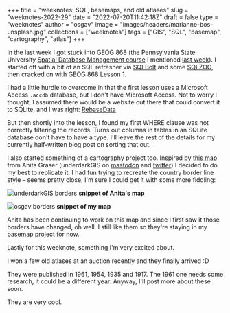 
+++
title = "weeknotes: SQL, basemaps, and old atlases"
slug = "weeknotes-2022-29"
date = "2022-07-20T11:42:18Z"
draft = false
type = "weeknotes"
author = "osgav"
image = "images/headers/marianne-bos-unsplash.jpg"
collections = ["weeknotes"]
tags = ["GIS", "SQL", "basemap", "cartography", "atlas"]
+++

In the last week I got stuck into GEOG 868 (the Pennsylvania State University [Spatial Database Management course](https://roam.libraries.psu.edu/node/1357) I mentioned [last week](/blog/weeknotes-2022-28.html)). I started off with a bit of an SQL refresher via [SQLBolt](https://sqlbolt.com) and some [SQLZOO](https://sqlzoo.net/wiki/SQL_Tutorial), then cracked on with GEOG 868 Lesson 1. 

<!--more-->

I had a little hurdle to overcome in that the first lesson uses a Microsoft Access `.accdb` database, but I don't have Microsoft Access. Not to worry I thought, I assumed there would be a website out there that could convert it to SQLite, and I was right: [RebaseData](https://www.rebasedata.com)

But then shortly into the lesson, I found my first WHERE clause was not correctly filtering the records. Turns out columns in tables in an SQLite database don't have to have a type. I'll leave the rest of the details for my currently half-written blog post on sorting that out.

I also started something of a cartography project too. Inspired by [this map](https://mastodon.social/@underdarkGIS/108630517888320533) from Anita Graser (underdarkGIS on [mastodon](https://mastodon.social/@underdarkGIS/) and [twitter](https://twitter.com/underdarkGIS)) I decided to do my best to replicate it. I had fun trying to recreate the country border line style – seems pretty close, I'm sure I could get it with some more fiddling:

![underdarkGIS borders](/images/posts/weeknotes-2022-29/underdarkGIS-borders.png)
**snippet of Anita's map**

![osgav borders](/images/posts/weeknotes-2022-29/osgav-borders.png)
**snippet of my map**

Anita has been continuing to work on this map and since I first saw it those borders have changed, oh well. I still like them so they're staying in my basemap project for now.

Lastly for this weeknote, something I'm very excited about. 

I won a few old atlases at an auction recently and they finally arrived :D

They were published in 1961, 1954, 1935 and 1917. The 1961 one needs some research, it could be a different year. Anyway, I'll post more about these soon.

They are very cool.
